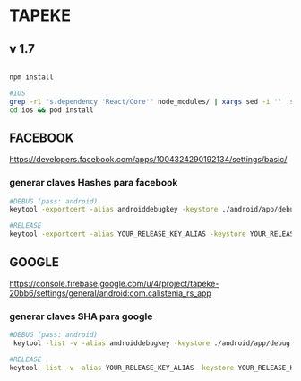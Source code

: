 # TAPEKE

## v 1.7

```bash

npm install

#IOS
grep -rl "s.dependency 'React/Core'" node_modules/ | xargs sed -i '' 's=React/Core=React-Core=g'
cd ios && pod install

```


## FACEBOOK
https://developers.facebook.com/apps/1004324290192134/settings/basic/

### generar claves Hashes para facebook
```bash
#DEBUG (pass: android)
keytool -exportcert -alias androiddebugkey -keystore ./android/app/debug.keystore | openssl sha1 -binary | openssl base64
```
```bash
#RELEASE
keytool -exportcert -alias YOUR_RELEASE_KEY_ALIAS -keystore YOUR_RELEASE_KEY_PATH | openssl sha1 -binary | openssl base64
```
## GOOGLE
https://console.firebase.google.com/u/4/project/tapeke-20bb6/settings/general/android:com.calistenia_rs_app
### generar claves SHA para google
```bash
#DEBUG (pass: android)
 keytool -list -v -alias androiddebugkey -keystore ./android/app/debug.keystore
```
```bash
#RELEASE
keytool -list -v -alias YOUR_RELEASE_KEY_ALIAS -keystore YOUR_RELEASE_KEY_PATH
```

